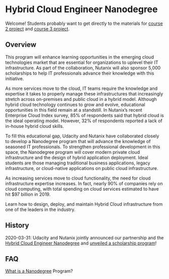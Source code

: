 # Hybrid Cloud Engineer Nanodegree

Welcome! Students probably want to get directly to the materials for [course 2 project](course/2/project/) and [course 3 project](course/3/project/).

## Overview

This program will enhance learning opportunities in the emerging cloud technologies market that are essential for organizations to uplevel their IT infrastructure. As part of the collaboration, Nutanix will also sponsor 5,000 scholarships to help IT professionals advance their knowledge with this initiative.

As more services move to the cloud, IT teams require the knowledge and expertise it takes to properly manage these infrastructures that increasingly stretch across on-premises and public cloud in a hybrid model. Although hybrid cloud technology continues to grow and evolve, educational opportunities in this field remain at a standstill. In Nutanix’s recent Enterprise Cloud Index survey, 85% of respondents said that hybrid cloud is the ideal operating model. However, 32% of respondents reported a lack of in-house hybrid cloud skills.

To fill this educational gap, Udacity and Nutanix have collaborated closely to develop a Nanodegree program that will advance the knowledge of seasoned IT professionals. To strengthen professional development in this space, the Nanodegree program will cover modern private cloud infrastructure and the design of hybrid application deployment. Ideal students are those managing traditional business applications, legacy infrastructure, or cloud-native applications on public cloud infrastructure.

As increasing services move to cloud functionality, the need for cloud infrastructure expertise increases. In fact, nearly 90% of companies rely on cloud computing, with total spending on cloud services estimated to have hit $97 billion in 2019.

Learn how to design, deploy, and maintain Hybrid Cloud infrastructure from one of the leaders in the industry.

## History

2020-03-31: Udacity and Nutanix jointly announced our partnership and the [Hybrid Cloud Engineer Nanodegree](https://www.nutanix.com/press-releases/2020/nutanix-partners-with-udacity-to-offer-hybrid-cloud-nanodegree-program) and [unveiled a scholarship program](https://www.udacity.com/scholarships/nutanix-hybrid-cloud-scholarship-program)!

## FAQ

[What is a Nanodegree](https://udacity.zendesk.com/hc/en-us/articles/360015664831-What-is-a-Nanodegree-Program-) Program?
